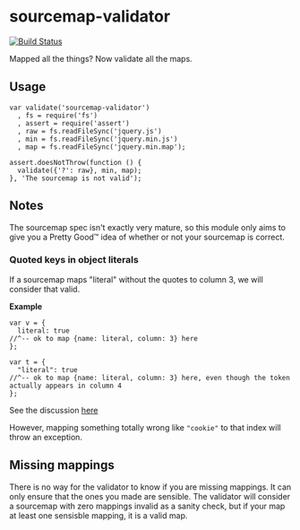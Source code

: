 sourcemap-validator
===================

[![Build Status](https://travis-ci.org/ben-ng/sourcemap-validator.png)](https://travis-ci.org/ben-ng/sourcemap-validator)

Mapped all the things? Now validate all the maps.

Usage
-----

```
var validate('sourcemap-validator')
  , fs = require('fs')
  , assert = require('assert')
  , raw = fs.readFileSync('jquery.js')
  , min = fs.readFileSync('jquery.min.js')
  , map = fs.readFileSync('jquery.min.map');

assert.doesNotThrow(function () {
  validate({'?': raw}, min, map);
}, 'The sourcemap is not valid');
```

Notes
-----

The sourcemap spec isn't exactly very mature, so this module only aims to give you a Pretty Good™ idea of whether or not your sourcemap is correct.

### Quoted keys in object literals

If a sourcemap maps "literal" without the quotes to column 3, we will consider that valid.

**Example**
```
var v = {
  literal: true
//^-- ok to map {name: literal, column: 3} here
};

var t = {
  "literal": true
//^-- ok to map {name: literal, column: 3} here, even though the token actually appears in column 4
};
```

See the discussion [here](https://github.com/mishoo/UglifyJS2/pull/303#issuecomment-27628362)

However, mapping something totally wrong like `"cookie"` to that index will throw an exception.

## Missing mappings

There is no way for the validator to know if you are missing mappings. It can only ensure that the ones you made are sensible. The validator will consider a sourcemap with zero mappings invalid as a sanity check, but if your map at least one sensisble mapping, it is a valid map.
